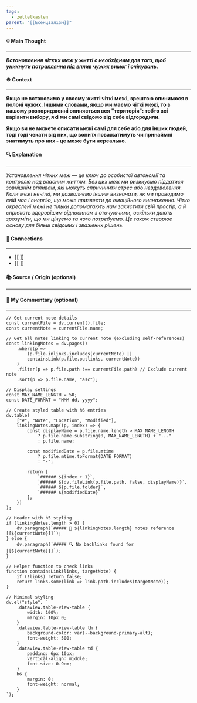 ```yaml
---
tags:
  - zettelkasten
parent: "[[Есенціалізм]]"
---
```

#### 💡 Main Thought  
---
***Встановлення чітких меж у житті є необхідним для того, щоб уникнути потрапляння під вплив чужих вимог і очікувань.***

#### ⚙ Context  
---
**Якщо не встановимо у своєму житті чіткі межі, зрештою опинимося в полоні чужих. Іншими словами, якщо ми маємо чіткі межі, то в нашому розпорядженні опиняється вся "територія": тобто всі варіанти вибору, які ми самі свідомо від себе відгородили.**

**Якщо ви не можете описати межі самі для себе або для інших людей, тоді годі чекати від них, що вони їх поважатимуть чи принаймні знатимуть про них - це може бути нереально.**

#### 🔍 Explanation  
---
*Установлення чітких меж — це ключ до особистої автономії та контролю над власним життям. Без цих меж ми ризикуємо піддатися зовнішнім впливам, які можуть спричинити стрес або невдоволення. Коли межі нечіткі, ми дозволяємо іншим визначати, як ми проводимо свій час і енергію, що може призвести до емоційного виснаження. Чітко окреслені межі не тільки допомагають нам захистити свій простір, а й сприяють здоровішим відносинам з оточуючими, оскільки дають зрозуміти, що ми цінуємо та чого потребуємо. Це також створює основу для більш свідомих і зважених рішень.*

#### 🧱 Connections  
---
- [[ ]]  
- [[ ]]


#### 📚 Source / Origin (optional)  
---


#### 🧠 My Commentary (optional)  
---


```dataviewjs
// Get current note details
const currentFile = dv.current().file;
const currentNote = currentFile.name;

// Get all notes linking to current note (excluding self-references)
const linkingNotes = dv.pages()
    .where(p => 
        (p.file.inlinks.includes(currentNote) || 
        containsLink(p.file.outlinks, currentNote))
    )
    .filter(p => p.file.path !== currentFile.path) // Exclude current note
    .sort(p => p.file.name, "asc");

// Display settings
const MAX_NAME_LENGTH = 50;
const DATE_FORMAT = "MMM dd, yyyy";

// Create styled table with h6 entries
dv.table(
    ["#", "Note", "Location", "Modified"],
    linkingNotes.map((p, index) => {
        const displayName = p.file.name.length > MAX_NAME_LENGTH
            ? p.file.name.substring(0, MAX_NAME_LENGTH) + "..." 
            : p.file.name;
        
        const modifiedDate = p.file.mtime 
            ? p.file.mtime.toFormat(DATE_FORMAT) 
            : "-";

        return [
            `###### ${index + 1}`,
            `###### ${dv.fileLink(p.file.path, false, displayName)}`,
            `###### ${p.file.folder}`,
            `###### ${modifiedDate}`
        ];
    })
);

// Header with h5 styling
if (linkingNotes.length > 0) {
    dv.paragraph(`##### 📌 ${linkingNotes.length} notes reference [[${currentNote}]]`);
} else {
    dv.paragraph(`##### 🔍 No backlinks found for [[${currentNote}]]`);
}

// Helper function to check links
function containsLink(links, targetNote) {
    if (!links) return false;
    return links.some(link => link.path.includes(targetNote));
}

// Minimal styling
dv.el("style", `
    .dataview.table-view-table {
        width: 100%;
        margin: 10px 0;
    }
    .dataview.table-view-table th {
        background-color: var(--background-primary-alt);
        font-weight: 500;
    }
    .dataview.table-view-table td {
        padding: 6px 10px;
        vertical-align: middle;
        font-size: 0.9em;
    }
    h6 {
        margin: 0;
        font-weight: normal;
    }
`);
```